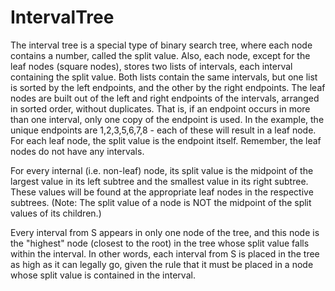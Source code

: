 # IntervalTree

The interval tree is a special type of binary search tree, where each node contains a number, called the split value. Also, each node, except for the leaf nodes (square nodes), stores two lists of intervals, each interval containing the split value. Both lists contain the same intervals, but one list is sorted by the left endpoints, and the other by the right endpoints.
The leaf nodes are built out of the left and right endpoints of the intervals, arranged in sorted order, without duplicates. That is, if an endpoint occurs in more than one interval, only one copy of the endpoint is used. In the example, the unique endpoints are 1,2,3,5,6,7,8 - each of these will result in a leaf node. For each leaf node, the split value is the endpoint itself. Remember, the leaf nodes do not have any intervals.

For every internal (i.e. non-leaf) node, its split value is the midpoint of the largest value in its left subtree and the smallest value in its right subtree. These values will be found at the appropriate leaf nodes in the respective subtrees. (Note: The split value of a node is NOT the midpoint of the split values of its children.)

Every interval from S appears in only one node of the tree, and this node is the "highest" node (closest to the root) in the tree whose split value falls within the interval. In other words, each interval from S is placed in the tree as high as it can legally go, given the rule that it must be placed in a node whose split value is contained in the interval.
